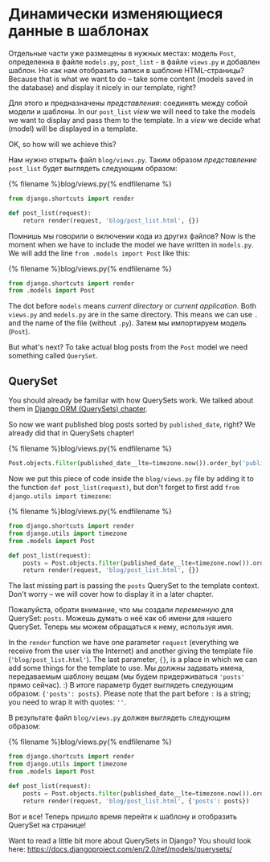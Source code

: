# Динамически изменяющиеся данные в шаблонах

Отдельные части уже размещены в нужных местах: модель `Post`, определенна в файле `models.py`, `post_list` - в файле `views.py` и добавлен шаблон. Но как нам отобразить записи в шаблоне HTML-страницы? Because that is what we want to do – take some content (models saved in the database) and display it nicely in our template, right?

Для этого и предназначены *представления*: соединять между собой модели и шаблоны. In our `post_list` *view* we will need to take the models we want to display and pass them to the template. In a *view* we decide what (model) will be displayed in a template.

OK, so how will we achieve this?

Нам нужно открыть файл `blog/views.py`. Таким образом *представление* `post_list` будет выглядеть следующим образом:

{% filename %}blog/views.py{% endfilename %}

```python
from django.shortcuts import render

def post_list(request):
    return render(request, 'blog/post_list.html', {})
```

Помнишь мы говорили о включении кода из других файлов? Now is the moment when we have to include the model we have written in `models.py`. We will add the line `from .models import Post` like this:

{% filename %}blog/views.py{% endfilename %}

```python
from django.shortcuts import render
from .models import Post
```

The dot before `models` means *current directory* or *current application*. Both `views.py` and `models.py` are in the same directory. This means we can use `.` and the name of the file (without `.py`). Затем мы импортируем модель (`Post`).

But what's next? To take actual blog posts from the `Post` model we need something called `QuerySet`.

## QuerySet

You should already be familiar with how QuerySets work. We talked about them in [Django ORM (QuerySets) chapter](../django_orm/README.md).

So now we want published blog posts sorted by `published_date`, right? We already did that in QuerySets chapter!

{% filename %}blog/views.py{% endfilename %}

```python
Post.objects.filter(published_date__lte=timezone.now()).order_by('published_date')
```

Now we put this piece of code inside the `blog/views.py` file by adding it to the function `def post_list(request)`, but don't forget to first add `from django.utils import timezone`:

{% filename %}blog/views.py{% endfilename %}

```python
from django.shortcuts import render
from django.utils import timezone
from .models import Post

def post_list(request):
    posts = Post.objects.filter(published_date__lte=timezone.now()).order_by('published_date')
    return render(request, 'blog/post_list.html', {})
```

The last missing part is passing the `posts` QuerySet to the template context. Don't worry – we will cover how to display it in a later chapter.

Пожалуйста, обрати внимание, что мы создали *переменную* для QuerySet: `posts`. Можешь думать о неё как об имени для нашего QuerySet. Теперь мы можем обращаться к нему, используя имя.

In the `render` function we have one parameter `request` (everything we receive from the user via the Internet) and another giving the template file (`'blog/post_list.html'`). The last parameter, `{}`, is a place in which we can add some things for the template to use. Мы должны задавать имена, передаваемым шаблону вещам (мы будем придерживаться `'posts'` прямо сейчас). :) В итоге параметр будет выглядеть следующим образом: `{'posts': posts}`. Please note that the part before `:` is a string; you need to wrap it with quotes: `''`.

В результате файл `blog/views.py` должен выглядеть следующим образом:

{% filename %}blog/views.py{% endfilename %}

```python
from django.shortcuts import render
from django.utils import timezone
from .models import Post

def post_list(request):
    posts = Post.objects.filter(published_date__lte=timezone.now()).order_by('published_date')
    return render(request, 'blog/post_list.html', {'posts': posts})
```

Вот и все! Теперь пришло время перейти к шаблону и отобразить QuerySet на странице!

Want to read a little bit more about QuerySets in Django? You should look here: https://docs.djangoproject.com/en/2.0/ref/models/querysets/